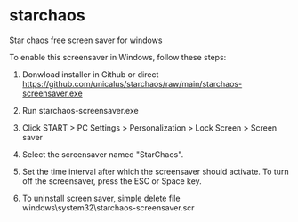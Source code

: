 # starchaos
Star chaos free screen saver for windows

To enable this screensaver in Windows, follow these steps:

1. Donwload installer in Github or direct https://github.com/unicalus/starchaos/raw/main/starchaos-screensaver.exe

2. Run starchaos-screensaver.exe

3. Click START > PC Settings > Personalization > Lock Screen > Screen saver

4. Select the screensaver named "StarChaos". 

5. Set the time interval after which the screensaver should activate. To turn off the screensaver, press the ESC or Space key.

6. To uninstall screen saver, simple delete file windows\system32\starchaos-screensaver.scr
